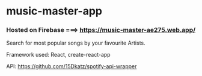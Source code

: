 # music-master-app

### Hosted on Firebase ===> https://music-master-ae275.web.app/

Search for most popular songs by your favourite Artists.

Framework used: React, create-react-app

API: https://github.com/15Dkatz/spotify-api-wrapper
